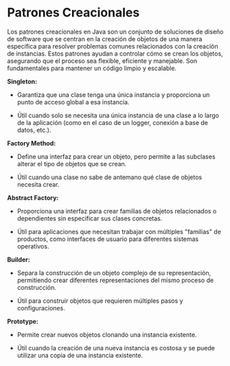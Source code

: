#  Patrones Creacionales 

Los patrones creacionales en Java son un conjunto de soluciones de diseño de software que se centran en la creación de objetos de una manera específica para resolver problemas comunes relacionados con la creación de instancias. Estos patrones ayudan a controlar cómo se crean los objetos, asegurando que el proceso sea flexible, eficiente y manejable. Son fundamentales para mantener un código limpio y escalable.

**Singleton:**

- Garantiza que una clase tenga una única instancia y proporciona un punto de acceso global a esa instancia.

- Útil cuando solo se necesita una única instancia de una clase a lo largo de la aplicación (como en el caso de un logger, conexión a base de datos, etc.).

**Factory Method:**

- Define una interfaz para crear un objeto, pero permite a las subclases alterar el tipo de objetos que se crean.

- Útil cuando una clase no sabe de antemano qué clase de objetos necesita crear.

**Abstract Factory:**

- Proporciona una interfaz para crear familias de objetos relacionados o dependientes sin especificar sus clases concretas.

- Útil para aplicaciones que necesitan trabajar con múltiples "familias" de productos, como interfaces de usuario para diferentes sistemas operativos.

**Builder:**

- Separa la construcción de un objeto complejo de su representación, permitiendo crear diferentes representaciones del mismo proceso de construcción.

- Útil para construir objetos que requieren múltiples pasos y configuraciones.

**Prototype:**

- Permite crear nuevos objetos clonando una instancia existente.

- Útil cuando la creación de una nueva instancia es costosa y se puede utilizar una copia de una instancia existente.
